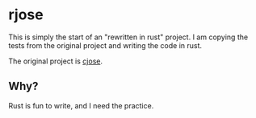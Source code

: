 rjose
======

This is simply the start of an "rewritten in rust" project. I am copying the tests from the original project and writing the code in rust.

The original project is [cjose](https://github.com/cisco/cjose).


Why?
-----

Rust is fun to write, and I need the practice.

